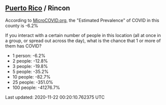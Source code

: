 
## [Puerto Rico](/united-states/puerto-rico) / Rincon

According to [MicroCOVID.org](http://microcovid.org),
the "Estimated Prevalence" of COVID in this county is -6.2%

If you interact with a certain number of people in this location
(all at once in a group, or spread out across the day), what is the chance that
1 or more of them has COVID?

- 1 person: -6.2%
- 2 people: -12.8%
- 3 people: -19.8%
- 5 people: -35.2%
- 10 people: -82.7%
- 25 people: -351.0%
- 100 people: -41276.7%

Last updated: 2020-11-22 00:20:10.762375 UTC

